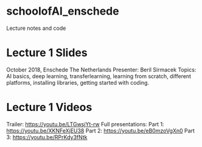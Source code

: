 # schoolofAI_enschede
Lecture notes and code

# Lecture 1 Slides
October 2018, Enschede The Netherlands
Presenter: Beril Sirmacek
Topics: AI basics, deep learning, transferlearning, learning from scratch, different platforms, installing libraries, getting started with coding.

# Lecture 1 Videos
Trailer: https://youtu.be/LTGwsjYt-rw 
Full presentations:
Part 1: https://youtu.be/XKNFeXjEU38
Part 2: https://youtu.be/eB0mzoVgXn0
Part 3: https://youtu.be/RPrKdy3fNtk

